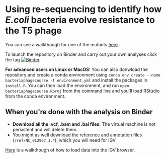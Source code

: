 # Using re-sequencing to identify how *E.coli* bacteria evolve resistance to the T5 phage

You can see a walkthough for one of the mutants [here](https://mikheyevlab.github.io/bacteriaphagecourse/).

To launch the repository on Binder and carry out your own analyses click the tag [![Binder](https://mybinder.org/badge_logo.svg)](https://mybinder.org/v2/gh/MikheyevLab/bacteriaphagecourse/master?urlpath=rstudio)

**For advanced users on Linux or MacOS:** You can also donwload the repository and create a conda environment using `conda env create --name bacteriaphagecourse -f environment.yml` and install the packages in `install.R`. You can then load the environment, and run `open bacteriaphagecourse.Rproj` from the command line and you'll load RStudio from the conda environment.
 
## When you're done with the analysis on Binder

- **Download all the .vcf, .bam and .bai files.** The virtual machine is not persistent and will delete them.
- You might as well download the reference and annotation files (`/ref/NC_012967.1.*`), which you will need for IGV

[Here](https://youtu.be/hhCeJD7HRdI) is a walkthough of how to load data into the IGV browser.
